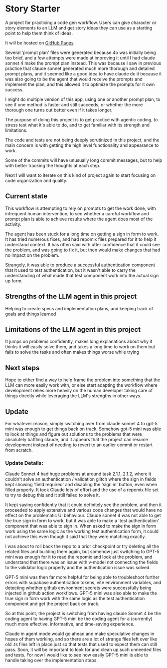 # Story Starter

A project for practicing a code gen workflow. Users can give character or story elements to an LLM and get story ideas they can use as a starting point to help them think of ideas.

It will be hosted on [GitHub Pages](https://ljacobdev.github.io/story-starter)


Several 'prompt plan' files were generated because 4o was initially being too brief, and a few attempts were made at improving it until I had claude sonnet 4 make the prompt plan instead.  This was because I saw in previous practice that claude sonnet generated much more thorough and detailed prompt plans, and it seemed like a good idea to have claude do it because it was also going to be the agent that would receive the prompts and implement the plan, and this allowed it to optimize the prompts for it own success.

I might do multiple version of this app, using one or another prompt plan, to see if one method is faster and still succeeds, or whether the more thorough one turns out better even if it takes longer.


The purpose of doing this project is to get practice with agentic coding, to stress test what it's able to do, and to get familiar with its strength and limitations.  

The code and tests are not being deeply scrutinized in this project, and the main concern is with getting the high level functionality and appearance to work.

Some of the commits will have unusually long commit messages, but to help with better tracking the thoughts at each step.

Next I will want to iterate on this kind of project again to start focusing on code organization and quality.


## Current state

This workflow is attempting to rely on prompts to get the work done, with infrequent human intervention, to see whether a careful workflow and prompt plan is able to achieve results where the agent does most of the activity.

The agent has been stuck for a long time on getting a sign in form to work.  It has tried numerous fixes, and had repomix files prepared for it to help it understand context.  It has often said with utter confidence that it could see the problem, and was going to fix it, but then would make changes that had no impact on the problem.

Strangely, it was able to produce a successful authentication component that it used to test authentication, but it wasn't able to carry the understanding of what made that test component work into the actual sign up form.


## Strengths of the LLM agent in this project

Helping to create specs and implementation plans, and keeping track of goals and things learned


## Limitations of the LLM agent in this project

It jumps on problems confidently, makes long explanations about why it thinks it will easily solve them, and takes a long time to work on them but fails to solve the tasks and often makes things worse while trying


## Next steps

Hope to either find a way to help frame the problem into something that the LLM can more easily work with, or else start adapting the workflow where development relies more heavily on the human developer taking care of things directly while leveraging the LLM's strengths in other ways.



## Update

For whatever reason, simply switching over from claude sonnet 4 to gpt-5 mini was enough to get things back on track.  Somehow gpt-5 mini was able to look at things and figure out solutions to the problems that were absolutely baffling claude, and it appears that the project can resume development instead of needing to revert to an earlier commit or restart from scratch.

### Update Details:

Claude Sonnet 4 had huge problems at around task 2.1.1, 2.1.2, where it couldn't solve an authentication / validation glitch where the sign in fields kept showing 'field required' and disabling the 'sign in' button, even when filled properly.  It took Claude lots of effort and the use of a repomix file set to try to debug this and it still failed to solve it.

It kept saying confidently that it could definitely see the problem, and then it proceeded to apply extensive and various code changes that would have no effect on the problematic UI behaviour.  Claude sonnet 4 was not able to get the true sign in form to work, but it was able to make a 'test authentication' component that was able to sign in.  When asked to make the sign in form work using the same logic as the working test authentication form, it could not achieve this even though it said that they were matching exactly.

I was about to roll back the repo to a prior checkpoint or try deleting all the related files and building them again, but somehow just switching to GPT-5 mini was enough for it to read the repomix and look at the problem, and understand that there was an issue with v-model not connecting the fields to the validator logic properly and the authentication issue was solved.

GPT-5 mini was then far more helpful for being able to troubleshoot further errors with supabase authentication tokens, vite environment variables, and detecting whether github environment secrets were successfully being injected in github action workflows. GPT-5 mini was also able to make the true sign in form work with the same logic as the test authentication component and get the project back on track.

So at this point, the project is switching from having claude Sonnet 4 be the coding agent to having GPT-5 mini be the coding agent for a (currently) much more effective, informative, and time-saving experience.

Claude in agent mode would go ahead and make speculative changes in hopes of them working, and so there are a lot of strange files left over like old .ts files left in place just so that tests that used to expect them can still pass.  Soon, it will be important to look for and clean up such unneeded files and tests.  For now I would like to see how easily GPT-5 mini is able to handle taking over the implementation steps.